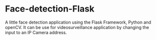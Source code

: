 # Face-detection-Flask

A little face detection application using the Flask Framework, Python and openCV. It can be use for videosurveillance application by changing the input to an IP Camera address.
